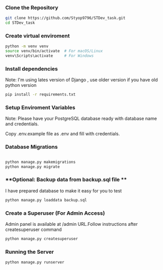 ### Clone the Repository
```sh
git clone https://github.com/Styop9796/STDev_task.git
cd STDev_task
```

### **Create virtual enviroment**
```sh
python -m venv venv
source venv/bin/activate  # For macOS/Linux
venv\Scripts\activate     # For Windows
```

### **Install dependencies**
Note: I'm using lates version of Django , use older version if you have old python version  
```sh
pip install -r requirements.txt
```

### **Setup Enviroment Variables**
Note: Please have your PostgreSQL database ready with database name and credentials.

Copy .env.example file as .env and fill with credentials.


### **Database Migrations**
```sh

python manage.py makemigrations
python manage.py migrate
```

### **Optional: Backup data from backup.sql file **
I have prepared database to make it easy for you to test

```sh
python manage.py loaddata backup.sql
```

### **Create a Superuser (For Admin Access)**
Admin panel is available at /admin URL.Follow instructions after createsuperuser command

```sh
python manage.py createsuperuser

```

### **Running the Server**
```sh
python manage.py runserver
```

